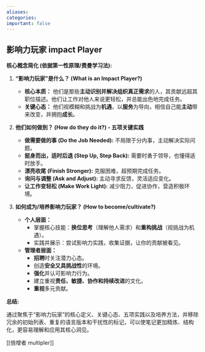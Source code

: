 ```yaml
---
aliases: 
categories: 
important: false
---
```

## 影响力玩家 impact Player

**核心概念简化 (依据第一性原理/费曼学习法):**

1.  **“影响力玩家”是什么？ (What is an Impact Player?)**
    *   **核心本质：** 他们是那些**主动识别并解决组织真正需求**的人，其贡献远超其职位描述。他们让工作对他人来说更轻松，并总能出色地完成任务。
    *   **关键心态：** 他们视模糊和挑战为**机遇**，以**服务**为导向，相信自己能**主动**带来改变，并拥抱**成长**。

2.  **他们如何做到？ (How do they do it?) - 五项关键实践**
    *   **做需要做的事 (Do the Job Needed):** 不局限于分内事，主动解决实际问题。
    *   **挺身而出，适时后退 (Step Up, Step Back):** 需要时勇于领导，也懂得适时放手。
    *   **漂亮收尾 (Finish Stronger):** 克服困难，超预期完成任务。
    *   **询问与调整 (Ask and Adjust):** 主动寻求反馈，灵活适应变化。
    *   **让工作变轻松 (Make Work Light):** 减少阻力，促进协作，营造积极环境。

3.  **如何成为/培养影响力玩家？ (How to become/cultivate?)**
    *   **个人层面：**
        *   掌握核心技能：**换位思考**（理解他人需求）和**重构挑战**（视挑战为机遇）。
        *   实践并展示：尝试影响力实践，收集证据，让你的贡献被看见。
    *   **管理者层面：**
        *   **招聘**时关注潜力心态。
        *   创造**安全又具挑战性**的环境。
        *   **强化**并认可影响力行为。
        *   建立重视**责任、敏捷、协作和持续改进**的文化。
        *   **重视**多元贡献。


**总结:**

通过聚焦于“影响力玩家”的核心定义、关键心态、五项实践以及培养方法，并移除冗余的初始列表、重复的语言版本和干扰性的标记，可以使笔记更加精炼、结构化，更容易理解和应用其核心洞见。

[[倍增者 multipler]]